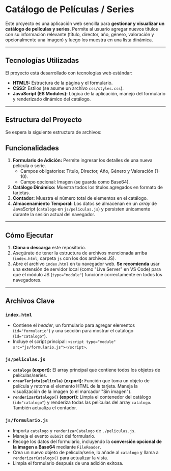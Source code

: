 #  Catálogo de Películas / Series

Este proyecto es una aplicación web sencilla para **gestionar y visualizar un catálogo de películas y series**. Permite al usuario agregar nuevos títulos con su información relevante (título, director, año, género, valoración y opcionalmente una imagen) y luego los muestra en una lista dinámica.



---

##  Tecnologías Utilizadas

El proyecto está desarrollado con tecnologías web estándar:

* **HTML5:** Estructura de la página y el formulario.
* **CSS3:** Estilos (se asume un archivo `css/styles.css`).
* **JavaScript (ES Modules):** Lógica de la aplicación, manejo del formulario y renderizado dinámico del catálogo.

---

##  Estructura del Proyecto

Se espera la siguiente estructura de archivos:

##  Funcionalidades

1.  **Formulario de Adición:** Permite ingresar los detalles de una nueva película o serie.
    * Campos obligatorios: Título, Director, Año, Género y Valoración (1-10).
    * Campo opcional: Imagen (se guarda como Base64).
2.  **Catálogo Dinámico:** Muestra todos los títulos agregados en formato de tarjetas.
3.  **Contador:** Muestra el número total de elementos en el catálogo.
4.  **Almacenamiento Temporal:** Los datos se almacenan en un *array* de JavaScript (`catalogo` en `js/peliculas.js`) y persisten únicamente durante la sesión actual del navegador.

---

##  Cómo Ejecutar

1.  **Clona o descarga** este repositorio.
2.  Asegúrate de tener la estructura de archivos mencionada arriba (`index.html`, carpeta `js` con los dos archivos JS).
3.  Abre el archivo `index.html` en tu navegador web. **Se recomienda** usar una extensión de servidor local (como "Live Server" en VS Code) para que el módulo JS (`type="module"`) funcione correctamente en todos los navegadores.

---

##  Archivos Clave

### `index.html`

* Contiene el *header*, un formulario para agregar elementos (`id="formulario"`) y una sección para mostrar el catálogo (`id="catalogo"`).
* Incluye el script principal: `<script type="module" src="js/formulario.js"></script>`.

### `js/peliculas.js`

* **`catalogo` (export):** El array principal que contiene todos los objetos de películas/series.
* **`crearTarjeta(pelicula)` (export):** Función que toma un objeto de película y retorna el elemento HTML de la tarjeta. Maneja la visualización de la imagen (o el marcador "Sin imagen").
* **`renderizarCatalogo()` (export):** Limpia el contenedor del catálogo (`id="catalogo"`) y renderiza todas las películas del array `catalogo`. También actualiza el contador.

### `js/formulario.js`

* Importa `catalogo` y `renderizarCatalogo` de `./peliculas.js`.
* Maneja el evento `submit` del formulario.
* Recoge los datos del formulario, incluyendo la **conversión opcional de la imagen a Base64** mediante `FileReader`.
* Crea un nuevo objeto de película/serie, lo añade al `catalogo` y llama a `renderizarCatalogo()` para actualizar la vista.
* Limpia el formulario después de una adición exitosa.